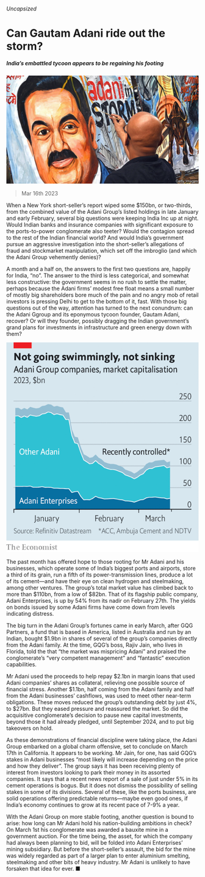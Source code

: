 ###### Uncapsized

# Can Gautam Adani ride out the storm? 

##### India’s embattled tycoon appears to be regaining his footing 

![image](images/20230318_WBP502.jpg) 

> Mar 16th 2023 

When a New York short-seller’s report wiped some $150bn, or two-thirds, from the combined value of the Adani Group’s listed holdings in late January and early February, several big questions were keeping India Inc up at night. Would Indian banks and insurance companies with significant exposure to the ports-to-power conglomerate also teeter? Would the contagion spread to the rest of the Indian financial world? And would India’s government pursue an aggressive investigation into the short-seller’s allegations of fraud and stockmarket manipulation, which set off the imbroglio (and which the Adani Group vehemently denies)?

A month and a half on, the answers to the first two questions are, happily for India, “no”. The answer to the third is less categorical, and somewhat less constructive: the government seems in no rush to settle the matter, perhaps because the Adani firms’ modest free float means a small number of mostly big shareholders bore much of the pain and no angry mob of retail investors is pressing Delhi to get to the bottom of it, fast. With those big questions out of the way, attention has turned to the next conundrum: can the Adani Ggroup and its eponymous tycoon founder, Gautam Adani, recover? Or will they founder, possibly dragging the Indian government’s grand plans for investments in infrastructure and green energy down with them?

![image](images/20230318_WBC347.png) 


The past month has offered hope to those rooting for Mr Adani and his businesses, which operate some of India’s biggest ports and airports, store a third of its grain, run a fifth of its power-transmission lines, produce a lot of its cement—and have their eye on clean hydrogen and steelmaking, among other ventures. The group’s total market value has climbed back to more than $110bn, from a low of $82bn. That of its flagship public company, Adani Enterprises, is up by 54% from its nadir on February 27th. The yields on bonds issued by some Adani firms have come down from levels indicating distress. 

The big turn in the Adani Group’s fortunes came in early March, after GQG Partners, a fund that is based in America, listed in Australia and run by an Indian, bought $1.9bn in shares of several of the group’s companies directly from the Adani family. At the time, GQG’s boss, Rajiv Jain, who lives in Florida, told the  that “the market was mispricing Adani” and praised the conglomerate’s “very competent management” and “fantastic” execution capabilities. 

Mr Adani used the proceeds to help repay $2.1bn in margin loans that used Adani companies’ shares as collateral, relieving one possible source of financial stress. Another $1.1bn, half coming from the Adani family and half from the Adani businesses’ cashflows, was used to meet other near-term obligations. These moves reduced the group’s outstanding debt by just 4%, to $27bn. But they eased pressure and reassured the market. So did the acquisitive conglomerate’s decision to pause new capital investments, beyond those it had already pledged, until September 2024, and to put big takeovers on hold.

As these demonstrations of financial discipline were taking place, the Adani Group embarked on a global charm offensive, set to conclude on March 17th in California. It appears to be working. Mr Jain, for one, has said GQG’s stakes in Adani businesses “most likely will increase depending on the price and how they deliver”. The group says it has been receiving plenty of interest from investors looking to park their money in its assorted companies. It says that a recent news report of a sale of just under 5% in its cement operations is bogus. But it does not dismiss the possibility of selling stakes in some of its divisions. Several of these, like the ports business, are solid operations offering predictable returns—maybe even good ones, if India’s economy continues to grow at its recent pace of 7-9% a year.

With the Adani Group on more stable footing, another question is bound to arise: how long can Mr Adani hold his nation-building ambitions in check? On March 1st his conglomerate was awarded a bauxite mine in a government auction. For the time being, the asset, for which the company had always been planning to bid, will be folded into Adani Enterprises’ mining subsidiary. But before the short-seller’s assault, the bid for the mine was widely regarded as part of a larger plan to enter aluminium smelting, steelmaking and other bits of heavy industry. Mr Adani is unlikely to have forsaken that idea for ever. ■


